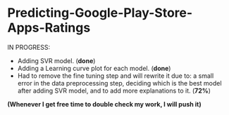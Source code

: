 # Predicting-Google-Play-Store-Apps-Ratings 


IN PROGRESS:
- Adding SVR model. (**done**)
- Adding a Learning curve plot for each model. (**done**)
- Had to remove the fine tuning step and will rewrite it due to: a small error in the data preprocessing step, deciding which is the best model after adding SVR model, and to add more explanations to it. (**72%**)

**(Whenever I get free time to double check my work, I will push it)**
